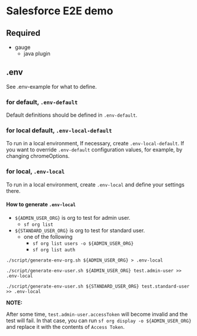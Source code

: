 # Salesforce E2E demo

## Required

- gauge
  - java plugin

## .env

See .env-example for what to define.

### for default, `.env-default`

Default definitions should be defined in `.env-default`.

### for local default, `.env-local-default`

To run in a local environment,
If necessary, create `.env-local-default`.
If you want to override `.env-default` configuration values,
for example, by changing chromeOptions.

### for local, `.env-local`

To run in a local environment,
create `.env-local` and define your settings there.

#### How to generate `.env-local`

- `${ADMIN_USER_ORG}` is org to test for admin user.
  - `sf org list`
- `${STANDARD_USER_ORG}` is org to test for standard user.
  - one of the following
    - `sf org list users -o ${ADMIN_USER_ORG}`
    - `sf org list auth`
```shell
./script/generate-env-org.sh ${ADMIN_USER_ORG} > .env-local
```
```shell
./script/generate-env-user.sh ${ADMIN_USER_ORG} test.admin-user >> .env-local
```
```shell
./script/generate-env-user.sh ${STANDARD_USER_ORG} test.standard-user >> .env-local
```

**NOTE:**

After some time, `test.admin-user.accessToken` will become invalid and the test will fail.
In that case, you can run `sf org display -o ${ADMIN_USER_ORG}` and replace it with the contents of `Access Token`.
